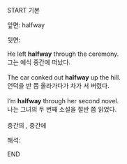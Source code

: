 START
기본

앞면:
halfway


뒷면:
<div>He left <strong>halfway</strong> through the ceremony. </div><div><div>그는 예식 중간에 떠났다.</div></div><div><br></div><div><div>The car conked out <strong>halfway</strong> up the hill. </div><div><div>언덕을 반 쯤 올라가다가 차가 서 버렸다.</div></div></div><div><br></div><div><div>I’m <strong>halfway</strong> through her second novel. </div><div><div>나는 그녀의 두 번째 소설을 절반 쯤 읽었다.</div></div></div><div><br></div><div>중간의 , 중간에</div>


해석:
<!--ID: 1746614454017-->
END